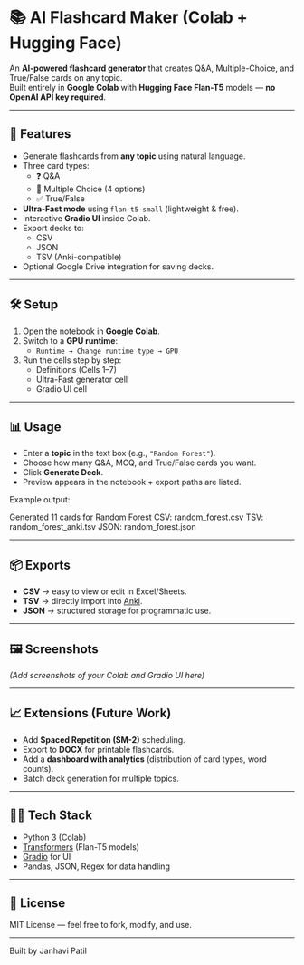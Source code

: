 # 📚 AI Flashcard Maker (Colab + Hugging Face)

An **AI-powered flashcard generator** that creates Q&A, Multiple-Choice, and True/False cards on any topic.  
Built entirely in **Google Colab** with **Hugging Face Flan-T5** models — **no OpenAI API key required**.

---

## 🚀 Features
- Generate flashcards from **any topic** using natural language.
- Three card types:
  - ❓ Q&A  
  - 📝 Multiple Choice (4 options)  
  - ✅ True/False  
- **Ultra-Fast mode** using `flan-t5-small` (lightweight & free).  
- Interactive **Gradio UI** inside Colab.  
- Export decks to:
  - CSV  
  - JSON  
  - TSV (Anki-compatible)  
- Optional Google Drive integration for saving decks.  

---

## 🛠️ Setup
1. Open the notebook in **Google Colab**.  
2. Switch to a **GPU runtime**:  
   - `Runtime → Change runtime type → GPU`  
3. Run the cells step by step:  
   - Definitions (Cells 1–7)  
   - Ultra-Fast generator cell  
   - Gradio UI cell  

---

## 📊 Usage
- Enter a **topic** in the text box (e.g., `"Random Forest"`).  
- Choose how many Q&A, MCQ, and True/False cards you want.  
- Click **Generate Deck**.  
- Preview appears in the notebook + export paths are listed.  

Example output:

Generated 11 cards for Random Forest
CSV: random_forest.csv
TSV: random_forest_anki.tsv
JSON: random_forest.json


---

## 📦 Exports
- **CSV** → easy to view or edit in Excel/Sheets.  
- **TSV** → directly import into [Anki](https://apps.ankiweb.net/).  
- **JSON** → structured storage for programmatic use.  

---

## 🖼️ Screenshots
*(Add screenshots of your Colab and Gradio UI here)*

---

## 📈 Extensions (Future Work)
- Add **Spaced Repetition (SM-2)** scheduling.  
- Export to **DOCX** for printable flashcards.  
- Add a **dashboard with analytics** (distribution of card types, word counts).  
- Batch deck generation for multiple topics.  

---

## 🧑‍💻 Tech Stack
- Python 3 (Colab)  
- [Transformers](https://huggingface.co/transformers/) (Flan-T5 models)  
- [Gradio](https://gradio.app/) for UI  
- Pandas, JSON, Regex for data handling  

---

## 📜 License
MIT License — feel free to fork, modify, and use.

---

Built by Janhavi Patil 
